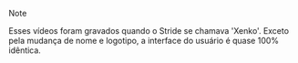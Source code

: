 > [!Note]
> Esses vídeos foram gravados quando o Stride se chamava 'Xenko'. Exceto pela mudança de nome e logotipo, a interface do usuário é quase 100% idêntica.